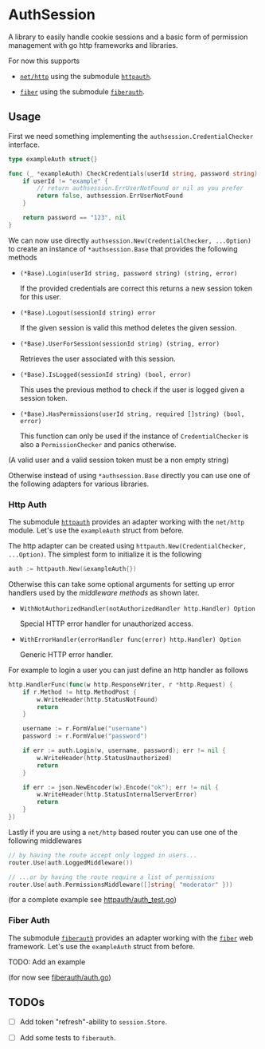 # AuthSession

A library to easily handle cookie sessions and a basic form of permission management with go http frameworks and libraries.

For now this supports

-   [`net/http`](https://pkg.go.dev/net/http) using the submodule [`httpauth`](./httpauth).

-   [`fiber`](https://github.com/gofiber/fiber) using the submodule [`fiberauth`](./fiberauth).

## Usage

First we need something implementing the `authsession.CredentialChecker` interface.

```go
type exampleAuth struct{}

func (_ *exampleAuth) CheckCredentials(userId string, password string) (bool, error) {
	if userId != "example" {
        // return authsession.ErrUserNotFound or nil as you prefer
		return false, authsession.ErrUserNotFound
	}

	return password == "123", nil
}
```

We can now use directly `authsession.New(CredentialChecker, ...Option)` to create an instance of `*authsession.Base` that provides the following methods

-   `(*Base).Login(userId string, password string) (string, error)`

    If the provided credentials are correct this returns a new session token for this user.

-   `(*Base).Logout(sessionId string) error`

    If the given session is valid this method deletes the given session.

-   `(*Base).UserForSession(sessionId string) (string, error)`

    Retrieves the user associated with this session.

-   `(*Base).IsLogged(sessionId string) (bool, error)`

    This uses the previous method to check if the user is logged given a session token.

-   `(*Base).HasPermissions(userId string, required []string) (bool, error)`

    This function can only be used if the instance of `CredentialChecker` is also a `PermissionChecker` and panics otherwise.

(A valid user and a valid session token must be a non empty string)

Otherwise instead of using `*authsession.Base` directly you can use one of the following adapters for various libraries.

### Http Auth

The submodule [`httpauth`](./httpauth) provides an adapter working with the `net/http` module. Let's use the `exampleAuth` struct from before.

The http adapter can be created using `httpauth.New(CredentialChecker, ...Option)`. The simplest form to initialize it is the following

```go
auth := httpauth.New(&exampleAuth{})
```

Otherwise this can take some optional arguments for setting up error handlers used by the _middleware methods_ as shown later.

-   `WithNotAuthorizedHandler(notAuthorizedHandler http.Handler) Option`

    Special HTTP error handler for unauthorized access.

-   `WithErrorHandler(errorHandler func(error) http.Handler) Option`

    Generic HTTP error handler.

For example to login a user you can just define an http handler as follows

```go
http.HandlerFunc(func(w http.ResponseWriter, r *http.Request) {
    if r.Method != http.MethodPost {
        w.WriteHeader(http.StatusNotFound)
        return
    }

    username := r.FormValue("username")
    password := r.FormValue("password")

    if err := auth.Login(w, username, password); err != nil {
        w.WriteHeader(http.StatusUnauthorized)
        return
    }

    if err := json.NewEncoder(w).Encode("ok"); err != nil {
        w.WriteHeader(http.StatusInternalServerError)
        return
    }
})
```

Lastly if you are using a `net/http` based router you can use one of the following middlewares

```go
// by having the route accept only logged in users...
router.Use(auth.LoggedMiddleware())

// ...or by having the route require a list of permissions
router.Use(auth.PermissionsMiddleware([]string{ "moderator" }))
```

(for a complete example see [httpauth/auth_test.go](./httpauth/auth_test.go))

### Fiber Auth

The submodule [`fiberauth`](./fiberauth) provides an adapter working with the [`fiber`](https://github.com/gofiber/fiber) web framework. Let's use the `exampleAuth` struct from before.

TODO: Add an example

(for now see [fiberauth/auth.go](./fiberauth/auth.go))

## TODOs

-   [ ] Add token "refresh"-ability to `session.Store`.

-   [ ] Add some tests to `fiberauth`.
